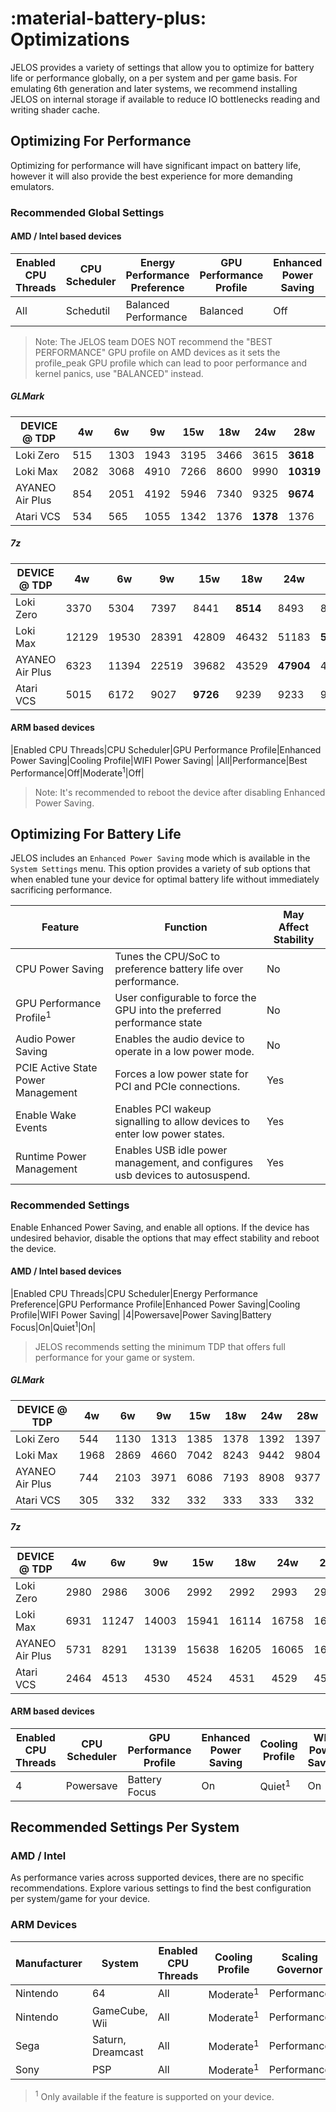 # :material-battery-plus: Optimizations

JELOS provides a variety of settings that allow you to optimize for battery life or performance globally, on a per system and per game basis.  For emulating 6th generation and later systems, we recommend installing JELOS on internal storage if available to reduce IO bottlenecks reading and writing shader cache.

## Optimizing For Performance

Optimizing for performance will have significant impact on battery life, however it will also provide the best experience for more demanding emulators.

### Recommended Global Settings

#### AMD / Intel based devices

|Enabled CPU Threads|CPU Scheduler|Energy Performance Preference|GPU Performance Profile|Enhanced Power Saving|Cooling Profile|WIFI Power Saving|
|----|----|----|----|----|----|----|
|All|Schedutil|Balanced Performance|Balanced|Off|Moderate|Off|

> Note: The JELOS team DOES NOT recommend the "BEST PERFORMANCE" GPU profile on AMD devices as it sets the profile_peak GPU profile which can lead to poor performance and kernel panics, use "BALANCED" instead.

##### GLMark
|DEVICE @ TDP|4w|6w|9w|15w|18w|24w|28w|
|----|----|----|----|----|----|----|----|
|Loki Zero|515|1303|1943|3195|3466|3615|**3618**|
|Loki Max|2082|3068|4910|7266|8600|9990|**10319**|
|AYANEO Air Plus|854|2051|4192|5946|7340|9325|**9674**|
|Atari VCS|534|565|1055|1342|1376|**1378**|1376|

##### 7z
|DEVICE @ TDP|4w|6w|9w|15w|18w|24w|28w|
|----|----|----|----|----|----|----|----|
|Loki Zero|3370|5304|7397|8441|**8514**|8493|8441|
|Loki Max|12129|19530|28391|42809|46432|51183|**53276**|
|AYANEO Air Plus|6323|11394|22519|39682|43529|**47904**|47562|
|Atari VCS|5015|6172|9027|**9726**|9239|9233|9257|

#### ARM based devices

|Enabled CPU Threads|CPU Scheduler|GPU Performance Profile|Enhanced Power Saving|Cooling Profile|WIFI Power Saving|
|All|Performance|Best Performance|Off|Moderate<sup>1</sup>|Off|

> Note: It's recommended to reboot the device after disabling Enhanced Power Saving.

## Optimizing For Battery Life

JELOS includes an `Enhanced Power Saving` mode which is available in the `System Settings` menu.  This option provides a variety of sub options that when enabled tune your device for optimal battery life without immediately sacrificing performance.

|Feature|Function|May Affect Stability|
|----|----|----|
|CPU Power Saving|Tunes the CPU/SoC to preference battery life over performance.|No|
|GPU Performance Profile<sup>1</sup>|User configurable to force the GPU into the preferred performance state|No|
|Audio Power Saving|Enables the audio device to operate in a low power mode.|No|
|PCIE Active State Power Management|Forces a low power state for PCI and PCIe connections.|Yes|
|Enable Wake Events|Enables PCI wakeup signalling to allow devices to enter low power states.|Yes|
|Runtime Power Management|Enables USB idle power management, and configures usb devices to autosuspend.|Yes|

### Recommended Settings

Enable Enhanced Power Saving, and enable all options.  If the device has undesired behavior, disable the options that may effect stability and reboot the device.

#### AMD / Intel based devices
|Enabled CPU Threads|CPU Scheduler|Energy Performance Preference|GPU Performance Profile|Enhanced Power Saving|Cooling Profile|WIFI Power Saving|
|4|Powersave|Power Saving|Battery Focus|On|Quiet<sup>1</sup>|On|

> JELOS recommends setting the minimum TDP that offers full performance for your game or system.

##### GLMark
|DEVICE @ TDP|4w|6w|9w|15w|18w|24w|28w|
|----|----|----|----|----|----|----|----|
|Loki Zero|544|1130|1313|1385|1378|1392|1397|
|Loki Max|1968|2869|4660|7042|8243|9442|9804|
|AYANEO Air Plus|744|2103|3971|6086|7193|8908|9377|
|Atari VCS|305|332|332|332|333|333|332|

##### 7z
|DEVICE @ TDP|4w|6w|9w|15w|18w|24w|28w|
|----|----|----|----|----|----|----|----|
|Loki Zero|2980|2986|3006|2992|2992|2993|2978|
|Loki Max|6931|11247|14003|15941|16114|16758|16792|
|AYANEO Air Plus|5731|8291|13139|15638|16205|16065|16001|
|Atari VCS|2464|4513|4530|4524|4531|4529|4549|

#### ARM based devices

|Enabled CPU Threads|CPU Scheduler|GPU Performance Profile|Enhanced Power Saving|Cooling Profile|WIFI Power Saving|
|----|----|----|----|----|----|
|4|Powersave|Battery Focus|On|Quiet<sup>1</sup>|On|

## Recommended Settings Per System

### AMD / Intel
As performance varies across supported devices, there are no specific recommendations.  Explore various settings to find the best configuration per system/game for your device.

### ARM Devices
|Manufacturer|System|Enabled CPU Threads|Cooling Profile|Scaling Governor|Enhanced Power Saving|WIFI Power Saving|
|----|----|----|----|----|----|----|
|Nintendo|64|All|Moderate<sup>1</sup>|Performance|On|On|
|Nintendo|GameCube, Wii|All|Moderate<sup>1</sup>|Performance|On|On|
|Sega|Saturn, Dreamcast|All|Moderate<sup>1</sup>|Performance|On|On|
|Sony|PSP|All|Moderate<sup>1</sup>|Performance|On|On|

> <sup>1</sup> Only available if the feature is supported on your device.
